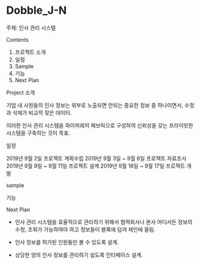 # Dobble_J-N

주제: 인사 관리 시스템

Contents

1. 프로젝트 소개
2. 일정
3. Sample
4. 기능
5. Next Plan

Project 소개

기업 내 사원들의 인사 정보는 외부로 노출되면 안되는 중요한 정보 중 하나이면서, 수정과 삭제가 비교적 잦은 데이터.

이러한 인사 관리 시스템을 하이퍼레저 페브릭으로 구성하여 신뢰성을 갖는 프라이빗한 시스템을 구축하는 것이 목표.

일정

2019년 9월 2일 프로젝트 계획수립
2019년 9월 3일 ~ 9월 6일 프로젝트 자료조사
2019년 9월 9일 ~ 9월 11일 프로젝트 설계
2019년 9월 16일 ~ 9월 17일 프로젝트 개발

sample

기능

Next Plan

- 인사 관리 시스템을 효율적으로 관리하기 위해서 협력회사나 본사 어디서든 정보의 수정, 조회가 가능하여야 하고 정보들이 블록에 담겨 체인에 올림.

- 인사 정보를 허가된 인원들만 볼 수 있도록 설계.

- 상당한 양의 인사 정보를 관리하기 쉽도록 인터페이스 설계.
